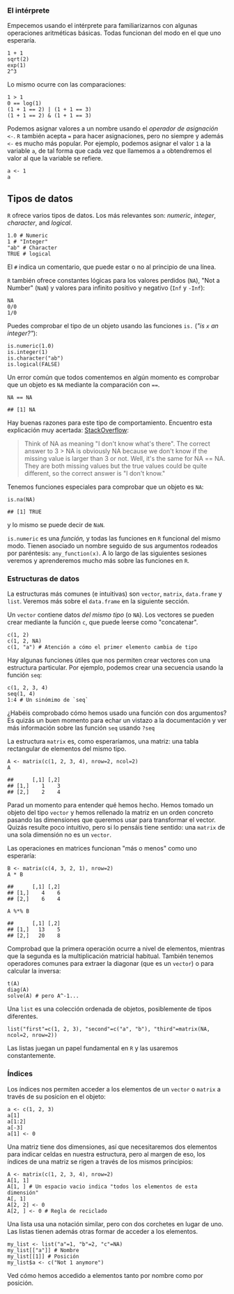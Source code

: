 ### El intérprete

Empecemos usando el intérprete para familiarizarnos con algunas
operaciones aritméticas básicas. Todas funcionan del modo en el que uno
esperaría.

    1 + 1
    sqrt(2)
    exp(1)
    2^3

Lo mismo ocurre con las comparaciones:

    1 > 1
    0 == log(1)
    (1 + 1 == 2) | (1 + 1 == 3)
    (1 + 1 == 2) & (1 + 1 == 3)

Podemos asignar valores a un nombre usando el *operador de asignación*
`<-`. `R` también acepta `=` para hacer asignaciones, pero no siempre y
además `<-` es mucho más popular. Por ejemplo, podemos asignar el valor
`1` a la variable `a`, de tal forma que cada vez que llamemos a `a`
obtendremos el valor al que la variable se refiere.

    a <- 1
    a

Tipos de datos
--------------

`R` ofrece varios tipos de datos. Los más relevantes son: *numeric*,
*integer*, *character*, and *logical*.

    1.0 # Numeric
    1 # "Integer"
    "ab" # Character
    TRUE # logical

El `#` indica un comentario, que puede estar o no al principio de una
línea.

`R` también ofrece constantes lógicas para los valores perdidos (`NA`),
"Not a Number" (`NaN`) y valores para infinito positivo y negativo
(`Inf` y `-Inf`):

    NA
    0/0
    1/0

Puedes comprobar el tipo de un objeto usando las funciones `is.` (*"is
`x` an integer?"*):

    is.numeric(1.0)
    is.integer(1)
    is.character("ab")
    is.logical(FALSE)

Un error común que todos comentemos en algún momento es comprobar que un
objeto es `NA` mediante la comparación con `==`.

    NA == NA

    ## [1] NA

Hay buenas razones para este tipo de comportamiento. Encuentro esta
explicación muy acertada:
[StackOverflow](http://stackoverflow.com/questions/25100974/na-matches-na-but-is-not-equal-to-na-why):

> Think of NA as meaning "I don't know what's there". The correct answer
> to 3 &gt; NA is obviously NA because we don't know if the missing
> value is larger than 3 or not. Well, it's the same for NA == NA. They
> are both missing values but the true values could be quite different,
> so the correct answer is "I don't know."

Tenemos funciones especiales para comprobar que un objeto es `NA`:

    is.na(NA)

    ## [1] TRUE

y lo mismo se puede decir de `NaN`.

`is.numeric` es una *función,* y todas las funciones en `R` funcional
del mismo modo. Tienen asociado un nombre seguido de sus argumentos
rodeados por paréntesis: `any_function(x)`. A lo largo de las siguientes
sesiones veremos y aprenderemos mucho más sobre las funciones en `R`.

### Estructuras de datos

La estructuras más comunes (e intuitivas) son `vector`, `matrix`,
`data.frame` y `list`. Veremos más sobre el `data.frame` en la siguiente
sección.

Un `vector` contiene datos *del mismo tipo* (o `NA`). Los vectores se
pueden crear mediante la función `c`, que puede leerse como
"concatenar".

    c(1, 2)
    c(1, 2, NA)
    c(1, "a") # Atención a cómo el primer elemento cambia de tipo

Hay algunas funciones útiles que nos permiten crear vectores con una
estructura particular. Por ejemplo, podemos crear una secuencia usando
la función `seq`:

    c(1, 2, 3, 4)
    seq(1, 4)
    1:4 # Un sinómimo de `seq`

¿Habéis comprobado cómo hemos usado una función con dos argumentos? Es
quizás un buen momento para echar un vistazo a la documentación y ver
más información sobre las función `seq` usando `?seq`

La estructura `matrix` es, como esperaríamos, una matriz: una tabla
rectangular de elementos del mismo tipo.

    A <- matrix(c(1, 2, 3, 4), nrow=2, ncol=2)
    A

    ##      [,1] [,2]
    ## [1,]    1    3
    ## [2,]    2    4

Parad un momento para entender qué hemos hecho. Hemos tomado un objeto
del tipo `vector` y hemos rellenado la matriz en un orden concreto
pasando las dimensiones que queremos usar para transformar el vector.
Quizás resulte poco intuitivo, pero si lo pensáis tiene sentido: una
`matrix` de una sola dimensión no es un `vector`.

Las operaciones en matrices funcionan "más o menos" como uno esperaría:

    B <- matrix(c(4, 3, 2, 1), nrow=2)
    A * B

    ##      [,1] [,2]
    ## [1,]    4    6
    ## [2,]    6    4

    A %*% B

    ##      [,1] [,2]
    ## [1,]   13    5
    ## [2,]   20    8

Comprobad que la primera operación ocurre a nivel de elementos, mientras
que la segunda es la multiplicación matricial habitual. También tenemos
operadores comunes para extraer la diagonar (que es un `vector`) o para
calcular la inversa:

    t(A)
    diag(A)
    solve(A) # pero A^-1...

Una `list` es una colección ordenada de objetos, posiblemente de tipos
diferentes.

    list("first"=c(1, 2, 3), "second"=c("a", "b"), "third"=matrix(NA, ncol=2, nrow=2))

Las listas juegan un papel fundamental en `R` y las usaremos
constantemente.

### Índices

Los índices nos permiten acceder a los elementos de un `vector` o
`matrix` a través de su posicíon en el objeto:

    a <- c(1, 2, 3)
    a[1]
    a[1:2]
    a[-3]
    a[1] <- 0

Una matriz tiene dos dimensiones, así que necesitaremos dos elementos
para indicar celdas en nuestra estructura, pero al margen de eso, los
índices de una matriz se rigen a través de los mismos principios:

    A <- matrix(c(1, 2, 3, 4), nrow=2)
    A[1, 1]
    A[1, ] # Un espacio vacio indica "todos los elementos de esta dimensión"
    A[, 1]
    A[2, 2] <- 0
    A[2, ] <- 0 # Regla de reciclado

Una lista usa una notación similar, pero con dos corchetes en lugar de
uno. Las listas tienen además otras formar de acceder a los elementos.

    my_list <- list("a"=1, "b"=2, "c"=NA)
    my_list[["a"]] # Nombre
    my_list[[1]] # Posición
    my_list$a <- c("Not 1 anymore")

Ved cómo hemos accedido a elementos tanto por nombre como por posición.
